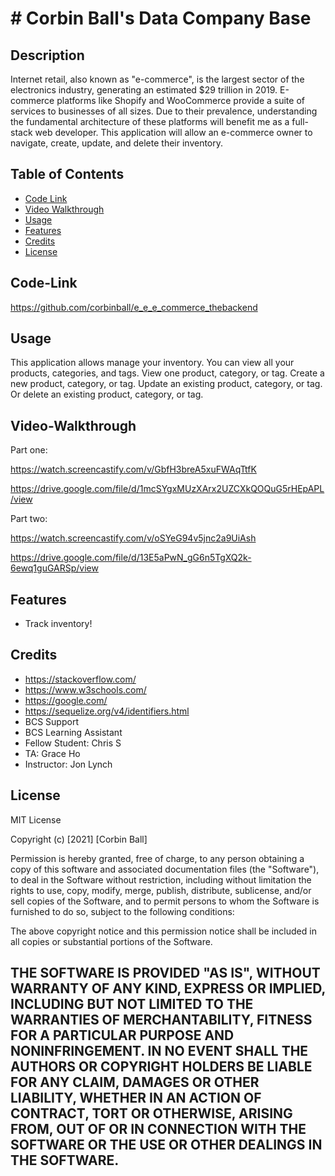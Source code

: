 # # Corbin Ball's Data Company Base

## Description
Internet retail, also known as "e-commerce", is the largest sector of the electronics industry, generating an estimated $29 trillion in 2019. E-commerce platforms like Shopify and WooCommerce provide a suite of services to businesses of all sizes. Due to their prevalence, understanding the fundamental architecture of these platforms will benefit me as a full-stack web developer.
This application will allow an  e-commerce owner to navigate, create, update, and delete their inventory.



## Table of Contents
- [Code Link](#code-link)
- [Video Walkthrough](#video-walkthrough)
- [Usage](#usage)
- [Features](#features)
- [Credits](#credits)
- [License](#license)

## Code-Link
https://github.com/corbinball/e_e_e_commerce_thebackend

## Usage
This application allows manage your inventory.
You can view all your products, categories, and tags.
View one product, category, or tag.
Create a new product, category, or tag.
Update an existing product, category, or tag.
Or delete an existing product, category, or tag.


## Video-Walkthrough

Part one: 

https://watch.screencastify.com/v/GbfH3breA5xuFWAqTtfK
                
https://drive.google.com/file/d/1mcSYgxMUzXArx2UZCXkQOQuG5rHEpAPL/view

Part two: 

https://watch.screencastify.com/v/oSYeG94v5jnc2a9UiAsh

https://drive.google.com/file/d/13E5aPwN_gG6n5TgXQ2k-6ewq1guGARSp/view



## Features
- Track inventory!

## Credits
- https://stackoverflow.com/
- https://www.w3schools.com/
- https://google.com/
- https://sequelize.org/v4/identifiers.html
- BCS Support
- BCS Learning Assistant
- Fellow Student: Chris S
- TA: Grace Ho
- Instructor: Jon Lynch


## License
MIT License

Copyright (c) [2021] [Corbin Ball]

Permission is hereby granted, free of charge, to any person obtaining a copy
of this software and associated documentation files (the "Software"), to deal
in the Software without restriction, including without limitation the rights
to use, copy, modify, merge, publish, distribute, sublicense, and/or sell
copies of the Software, and to permit persons to whom the Software is
furnished to do so, subject to the following conditions:

The above copyright notice and this permission notice shall be included in all
copies or substantial portions of the Software.

THE SOFTWARE IS PROVIDED "AS IS", WITHOUT WARRANTY OF ANY KIND, EXPRESS OR
IMPLIED, INCLUDING BUT NOT LIMITED TO THE WARRANTIES OF MERCHANTABILITY,
FITNESS FOR A PARTICULAR PURPOSE AND NONINFRINGEMENT. IN NO EVENT SHALL THE
AUTHORS OR COPYRIGHT HOLDERS BE LIABLE FOR ANY CLAIM, DAMAGES OR OTHER
LIABILITY, WHETHER IN AN ACTION OF CONTRACT, TORT OR OTHERWISE, ARISING FROM,
OUT OF OR IN CONNECTION WITH THE SOFTWARE OR THE USE OR OTHER DEALINGS IN THE
SOFTWARE.
---
